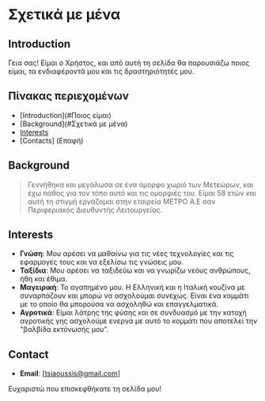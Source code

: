 # Σχετικά με μένα

## Introduction
Γεια σας! Είμαι ο Χρήστος, και από αυτή τη σελίδα θα  παρουσιάζω ποιος είμαι, τα ενδιαφέροντά μου και τις δραστηριότητές μου.

## Πίνακας περιεχομένων
- [Introduction](#Ποιος είμαι)
- [Background](#Σχετικά με μένα)
- [Interests](#Ενδιαφέροντα)
- [Contacts] (Επαφή)

## Background

> Γεννήθηκα και μεγάλωσα σε ένα όμορφο χωριό των Μετεώρων, και έχω πάθος για τον τόπο αυτό και τις ομορφιές του. Είμαι 58 ετών και αυτή τη στιγμή εργάζομαι στην εταιρεία ΜΕΤΡΟ Α.Ε σαν Περιφεριακός Διευθυντής Λειτουργείας.

## Interests

- **Γνώση**: Μου αρέσει να μαθαίνω για τις νέες τεχνολογίες και τις εφαρμογές τους και να εξελίσω τις γνώσεις μου.
- **Ταξίδια**: Μου αρέσει να ταξιδεύω  και να γνωρίζω νεόυς ανθρώπους, ήθη και έθιμα.
- **Μαγειρική**: Το αγαπημένο μου. Η Ελληνική και η Ιταλική κουζίνα με συναρπάζουν και μπορώ να ασχολούμαι συνεχώς. Είναι ένα κομμάτι με το οποίο θα μπορούσα να ασχοληθώ και επαγγελματικά.  
- **Αγροτικά**: Είμαι λάτρης της φύσης και σε συνδυασμό με την κατοχή αγροτικής γης ασχολούμε ενεργά με αυτό το κομμάτι που αποτελεί την "βαλβίδα εκτόνωσής μου".

## Contact

- **Email**: [tsiaoussis@gmail.com]


Ευχαριστώ που επισκεφθήκατε τη σελίδα μου!

